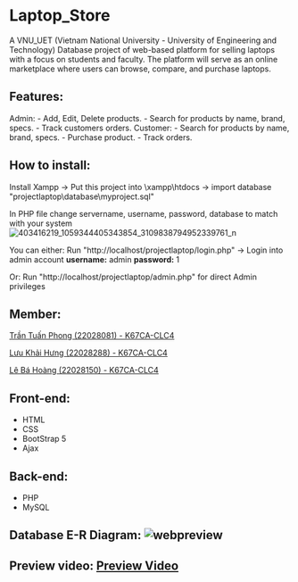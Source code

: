 # Laptop_Store
  A VNU_UET (Vietnam National University - University of Engineering and Technology) Database project of web-based platform for selling laptops with a focus on students and faculty. The platform will serve as an online marketplace where users can browse, compare, and purchase laptops.

## Features:
  Admin:
    - Add, Edit, Delete products.
    - Search for products by name, brand, specs.
    - Track customers orders.
  Customer:
    - Search for products by name, brand, specs.
    - Purchase product.
    - Track orders.

## How to install:
  Install Xampp -> Put this project into \xampp\htdocs -> import database "projectlaptop\database\myproject.sql" 
  
  In PHP file change servername, username, password, database to match with your system
  ![403416219_1059344405343854_3109838794952339761_n](https://github.com/Hancovirus/Laptop_Store/assets/125468313/ecb80b8a-7976-48b8-9217-c8dfce0bac98)

  You can either: Run "http://localhost/projectlaptop/login.php" -> Login into admin account **username:** admin  **password:** 1
  
  Or: Run "http://localhost/projectlaptop/admin.php" for direct Admin privileges
  
## Member:
  [Trần Tuấn Phong (22028081) - K67CA-CLC4](https://github.com/Hancovirus)
  
  [Lưu Khải Hưng (22028288) - K67CA-CLC4](https://github.com/luukhaihung22028288)
  
  [Lê Bá Hoàng (22028150) - K67CA-CLC4](https://github.com/lamhoang195)
  
## Front-end:
  - HTML
  - CSS
  - BootStrap 5
  - Ajax

## Back-end:
  - PHP
  - MySQL

## Database E-R Diagram: ![webpreview](https://github.com/Hancovirus/Laptop_Store/assets/125468313/24543177-9a81-4248-afd8-821d72ee5d70)

## Preview video: [Preview Video](https://youtu.be/cEfIvdqSU0A)
